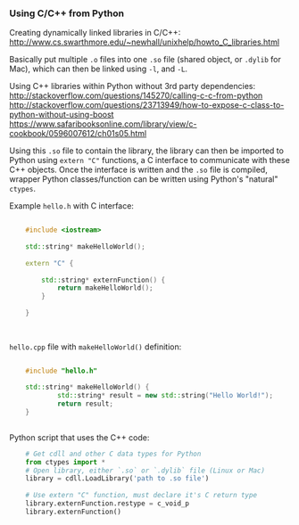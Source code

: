 ### Using C/C++ from Python

Creating dynamically linked libraries in C/C++: <http://www.cs.swarthmore.edu/~newhall/unixhelp/howto_C_libraries.html>  

Basically put multiple `.o` files into one `.so` file (shared object, or `.dylib` for Mac), which can then be linked using `-l`, and `-L`.  

Using C++ libraries within Python without 3rd party dependencies:    
<http://stackoverflow.com/questions/145270/calling-c-c-from-python>
<http://stackoverflow.com/questions/23713949/how-to-expose-c-class-to-python-without-using-boost>
<https://www.safaribooksonline.com/library/view/c-cookbook/0596007612/ch01s05.html>

Using this `.so` file to contain the library, the library can then be imported to Python using `extern "C"` functions, a C interface to communicate with these C++ objects. Once the interface is written and the `.so` file is compiled, wrapper Python classes/function can be written using Python's "natural" `ctypes`.

Example `hello.h` with C interface:

```C++

	#include <iostream>
	
	std::string* makeHelloWorld();
	
	extern "C" {
	
		std::string* externFunction() {
			return makeHelloWorld();
		}
	
	}
	
	
```

`hello.cpp` file with `makeHelloWorld()` definition:

```C++

	#include "hello.h"
	
	std::string* makeHelloWorld() {
			std::string* result = new std::string("Hello World!");
			return result;
	}
	
```



Python script that uses the C++ code:

```Python     
	# Get cdll and other C data types for Python
	from ctypes import *  
    # Open library, either `.so` or `.dylib` file (Linux or Mac)
   	library = cdll.LoadLibrary('path to .so file')   
     
    # Use extern "C" function, must declare it's C return type  
    library.externFunction.restype = c_void_p  
    library.externFunction()   
```